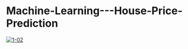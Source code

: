 # Machine-Learning---House-Price-Prediction
<a href="https://ibb.co/jZDwWzW"><img src="https://i.ibb.co/cXQ8CwC/1-02.png" alt="1-02" border="0"></a><br />
